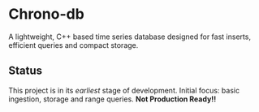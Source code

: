 # Chrono-db
A lightweight, C++ based time series database designed for fast inserts, efficient queries and compact storage.

## Status
This project is in its *earliest* stage of development.
Initial focus: basic ingestion, storage and range queries.
**Not Production Ready!!**
